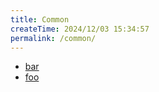 ```yaml
---
title: Common
createTime: 2024/12/03 15:34:57
permalink: /common/
---
```


- [bar](./bar.md)
- [foo](./foo.md)
